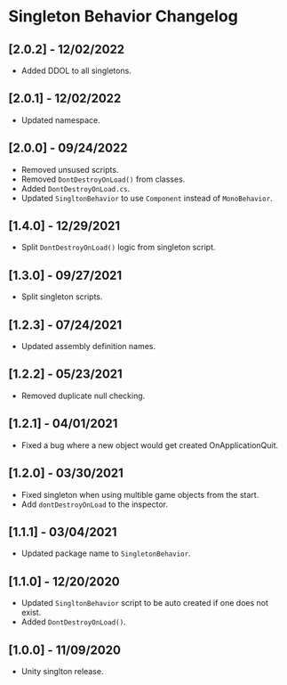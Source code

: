 # Singleton Behavior Changelog

## [2.0.2] - 12/02/2022
- Added DDOL to all singletons.

## [2.0.1] - 12/02/2022
- Updated namespace.

## [2.0.0] - 09/24/2022
- Removed unsused scripts.
- Removed `DontDestroyOnLoad()` from classes.
- Added `DontDestroyOnLoad.cs`.
- Updated `SingltonBehavior` to use `Component` instead of `MonoBehavior`.

## [1.4.0] - 12/29/2021
- Split `DontDestroyOnLoad()` logic from singleton script.

## [1.3.0] - 09/27/2021
- Split singleton scripts.

## [1.2.3] - 07/24/2021
- Updated assembly definition names.

## [1.2.2] - 05/23/2021
- Removed duplicate null checking.

## [1.2.1] - 04/01/2021
- Fixed a bug where a new object would get created OnApplicationQuit.

## [1.2.0] - 03/30/2021
- Fixed singleton when using multible game objects from the start.
- Add `dontDestroyOnLoad` to the inspector.

## [1.1.1] - 03/04/2021
- Updated package name to `SingletonBehavior`.

## [1.1.0] - 12/20/2020
- Updated `SingltonBehavior` script to be auto created if one does not exist.
- Added `DontDestroyOnLoad()`.

## [1.0.0] - 11/09/2020
- Unity singlton release.

